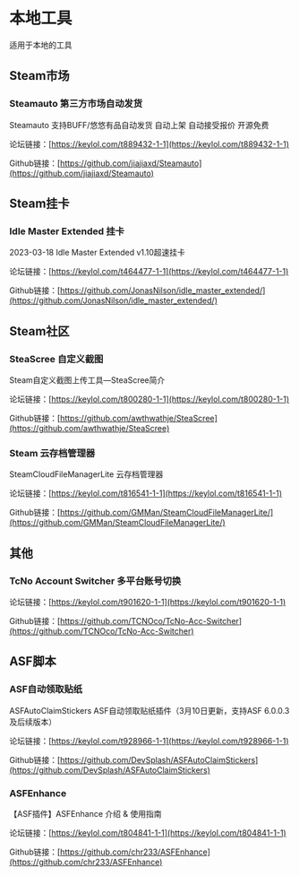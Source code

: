 # 本地工具

适用于本地的工具

## Steam市场

### Steamauto 第三方市场自动发货

Steamauto 支持BUFF/悠悠有品自动发货 自动上架 自动接受报价 开源免费

论坛链接：[https://keylol.com/t889432-1-1](https://keylol.com/t889432-1-1)

Github链接：[https://github.com/jiajiaxd/Steamauto](https://github.com/jiajiaxd/Steamauto)

## Steam挂卡

### Idle Master Extended 挂卡

2023-03-18 Idle Master Extended v1.10超速挂卡

论坛链接：[https://keylol.com/t464477-1-1](https://keylol.com/t464477-1-1)

Github链接：[https://github.com/JonasNilson/idle_master_extended/](https://github.com/JonasNilson/idle_master_extended/)

## Steam社区

### SteaScree 自定义截图

Steam自定义截图上传工具—SteaScree简介

论坛链接：[https://keylol.com/t800280-1-1](https://keylol.com/t800280-1-1)

Github链接：[https://github.com/awthwathje/SteaScree](https://github.com/awthwathje/SteaScree)

### Steam 云存档管理器

SteamCloudFileManagerLite 云存档管理器

论坛链接：[https://keylol.com/t816541-1-1](https://keylol.com/t816541-1-1)

Github链接：[https://github.com/GMMan/SteamCloudFileManagerLite/](https://github.com/GMMan/SteamCloudFileManagerLite/)

## 其他

### TcNo Account Switcher 多平台账号切换

论坛链接：[https://keylol.com/t901620-1-1](https://keylol.com/t901620-1-1)

Github链接：[https://github.com/TCNOco/TcNo-Acc-Switcher](https://github.com/TCNOco/TcNo-Acc-Switcher)

## ASF脚本

### ASF自动领取贴纸

ASFAutoClaimStickers
ASF自动领取贴纸插件（3月10日更新，支持ASF 6.0.0.3 及后续版本）

论坛链接：[https://keylol.com/t928966-1-1](https://keylol.com/t928966-1-1)

Github链接：[https://github.com/DevSplash/ASFAutoClaimStickers](https://github.com/DevSplash/ASFAutoClaimStickers)

### ASFEnhance

【ASF插件】ASFEnhance 介绍 & 使用指南

论坛链接：[https://keylol.com/t804841-1-1](https://keylol.com/t804841-1-1)

Github链接：[https://github.com/chr233/ASFEnhance](https://github.com/chr233/ASFEnhance)
